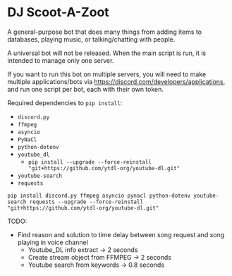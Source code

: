 # DJ Scoot-A-Zoot
A general-purpose bot that does many things from adding items to databases, playing music, or talking/chatting with people.

A universal bot will not be released. When the main script is run, it is intended to manage only one server.

If you want to run this bot on multiple servers, you will need to make multiple applications/bots via https://discord.com/developers/applications, and run one script per bot, each with their own token.

Required dependencies to `pip install`:
* `discord.py`
* `ffmpeg`
* `asyncio`
* `PyNaCl`
* `python-dotenv`
* `youtube_dl`
    * `pip install --upgrade --force-reinstall "git+https://github.com/ytdl-org/youtube-dl.git"`
* `youtube-search`
* `requests`

```pip install discord.py ffmpeg asyncio pynacl python-dotenv youtube-search requests --upgrade --force-reinstall "git+https://github.com/ytdl-org/youtube-dl.git"```

TODO:
* Find reason and solution to time delay between song request and song playing in voice channel
    * Youtube_DL info extract -> 2 seconds
    * Create stream object from FFMPEG -> 2 seconds
    * Youtube search from keywords -> 0.8 seconds